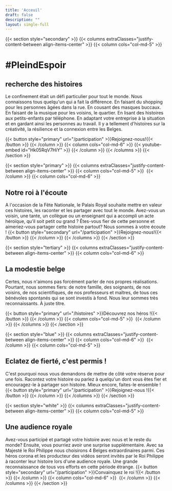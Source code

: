 ```yaml
---
title: 'Acceuil'
draft: false
description: ""
layout: single-full
---
```


{{< section style="secondary" >}}
{{< columns extraClasses="justify-content-between align-items-center" >}}
{{< column cols="col-md-5" >}}
# #PleindEspoir
## recherche des histoires
Le confinement était un défi particulier pour tout le monde. Nous connaissons tous quelqu'un qui a fait la différence. En faisant du shopping pour les personnes âgées dans la rue. En cousant des masques buccaux. En faisant de la musique pour les voisins, le quartier. En lisant des histoires aux petits-enfants par téléphone. En adaptant votre entreprise à la situation et en gardant ainsi les personnes au travail. Il y a tellement d'histoires sur la créativité, la résilience et la connexion entre les Belges.

{{< button style="primary" url="/participation" >}}Rejoignez-nous!{{< /button >}}
{{< /column >}}
{{< column cols="col-md-6" >}}
{{< youtube-embed id="Hk05RqV7HiY" >}}
{{< /column >}}
{{< /columns >}}
{{< /section >}}

{{< section style="primary" >}}
{{< columns extraClasses="justify-content-between align-items-center" >}}
{{< column cols="col-md-5" >}}
<img src="/img/Herowit.png" alt="" class="img-fluid" />
{{< /column >}}
{{< column cols="col-md-6" >}}
## Notre roi à l'écoute
A l'occasion de la Fête Nationale, le Palais Royal souhaite mettre en valeur ces histoires, les raconter et les partager avec tout le monde. Avez-vous un voisin, une tante, un collègue ou un enseignant qui a accompli un acte héroïque, qu’il soit petit ou grand ? Êtes-vous fier de cette personne et aimeriez-vous partager cette histoire partout? Nous sommes à votre écoute !
{{< button style="secondary" url="/participation" >}}Rejoignez-nous!{{< /button >}}
{{< /column >}}
{{< /columns >}}
{{< /section >}}

{{< section style="tertiary" >}}
{{< columns extraClasses="justify-content-between align-items-center" >}}
{{< column cols="col-md-6" >}}
## La modestie belge
Certes, nous n'aimons pas forcément parler de nos propres réalisations. Pourtant, nous sommes fiers: de notre famille, des soignants, de nos voisins, de nos scientifiques, de nos professeurs et maîtres, de tous ces bénévoles spontanés qui se sont investis à fond. Nous leur sommes très reconnaissants. À juste titre. 

{{< button style="primary" url="/histoires" >}}Découvrez nos héros !{{< /button >}}
{{< /column >}}
{{< column cols="col-md-5" >}}
<img src="/img/KermisWit.png" alt="" class="img-fluid" />
{{< /column >}}
{{< /columns >}}
{{< /section >}}

{{< section style="blue" >}}
{{< columns extraClasses="justify-content-between align-items-center" >}}
{{< column cols="col-md-6" >}}
<img src="/img/SelfieWit.png" alt="" class="img-fluid" />
{{< /column >}}
{{< column cols="col-md-5" >}}
## Eclatez de fierté, c'est permis !
C'est pourquoi nous vous demandons de mettre de côté votre réserve pour une fois. Racontez votre histoire ou parlez à quelqu'un dont vous êtes fier et encouragez-le à partager son histoire. Mieux encore, faites-le ensemble !
{{< button style="primary" url="/participation" >}}Rejoignez-nous !{{< /button >}}
{{< /column >}}
{{< /columns >}}
{{< /section >}}

{{< section style="white" >}}
{{< columns extraClasses="justify-content-between align-items-center" >}}
{{< column cols="col-md-5" >}}
## Une audience royale
Avez-vous participé et partagé votre histoire avec nous et le reste du monde? Ensuite, vous pourriez avoir une surprise supplémentaire. Avec sa Majesté le Roi Philippe nous choisirons 4 Belges extraordinaires parmi. Ces héros corona et les producteur des vidéos seront invités par le Roi Philippe à raconter leur histoire lors d'une audience royale. Une grande reconnaissance de tous vos efforts en cette période étrange. 
{{< button style="secondary" url="/participation" >}}Convainquez le roi !{{< /button >}}
{{< /column >}}
{{< column cols="col-md-6" >}}
<img src="/img/HeroZwart.png" alt="" class="img-fluid" />
{{< /column >}}
{{< /columns >}}
{{< /section >}}
